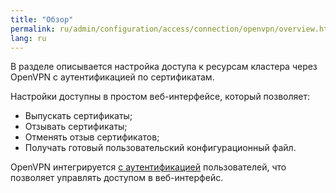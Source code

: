 ```yaml
---
title: "Обзор"
permalink: ru/admin/configuration/access/connection/openvpn/overview.html
lang: ru
---
```


В разделе описывается настройка доступа к ресурсам кластера через OpenVPN с аутентификацией по сертификатам.

Настройки доступны в простом веб-интерфейсе, который позволяет:

- Выпускать сертификаты;
- Отзывать сертификаты;
- Отменять отзыв сертификатов;
- Получать готовый пользовательский конфигурационный файл.

OpenVPN интегрируется [с аутентификацией](../../authentication/) пользователей, что позволяет управлять доступом в веб-интерфейс.
